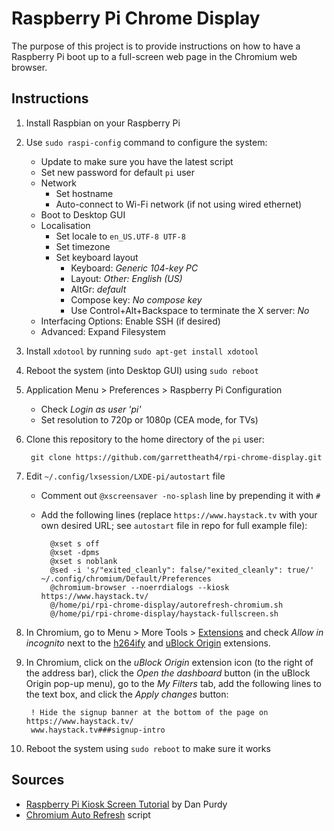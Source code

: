 Raspberry Pi Chrome Display
===========================

The purpose of this project is to provide instructions on how to have a
Raspberry Pi boot up to a full-screen web page in the Chromium web browser.


Instructions
------------

1. Install Raspbian on your Raspberry Pi
1. Use `sudo raspi-config` command to configure the system:
    * Update to make sure you have the latest script
    * Set new password for default `pi` user
    * Network
        * Set hostname
        * Auto-connect to Wi-Fi network (if not using wired ethernet)
    * Boot to Desktop GUI
    * Localisation
        * Set locale to `en_US.UTF-8 UTF-8`
        * Set timezone
        * Set keyboard layout
            * Keyboard: _Generic 104-key PC_
            * Layout: _Other: English (US)_
            * AltGr: _default_
            * Compose key: _No compose key_
            * Use Control+Alt+Backspace to terminate the X server: _No_
    * Interfacing Options: Enable SSH (if desired)
    * Advanced: Expand Filesystem
1. Install `xdotool` by running `sudo apt-get install xdotool`
1. Reboot the system (into Desktop GUI) using `sudo reboot`
1. Application Menu > Preferences > Raspberry Pi Configuration
    * Check _Login as user 'pi'_
    * Set resolution to 720p or 1080p (CEA mode, for TVs)
1. Clone this repository to the home directory of the `pi` user:

        git clone https://github.com/garrettheath4/rpi-chrome-display.git

1. Edit `~/.config/lxsession/LXDE-pi/autostart` file
    * Comment out `@xscreensaver -no-splash` line by prepending it with `#`
    * Add the following lines (replace `https://www.haystack.tv` with your own desired URL; see `autostart` file in repo for full example file):

            @xset s off
            @xset -dpms
            @xset s noblank
            @sed -i 's/"exited_cleanly": false/"exited_cleanly": true/' ~/.config/chromium/Default/Preferences
            @chromium-browser --noerrdialogs --kiosk https://www.haystack.tv/
            @/home/pi/rpi-chrome-display/autorefresh-chromium.sh
            @/home/pi/rpi-chrome-display/haystack-fullscreen.sh

1. In Chromium, go to Menu > More Tools > [Extensions](chrome://extensions/) and check _Allow in incognito_ next to the [h264ify] and [uBlock Origin] extensions.
1. In Chromium, click on the _uBlock Origin_ extension icon (to the right of the address bar), click the _Open the dashboard_ button (in the uBlock Origin pop-up menu), go to the _My Filters_ tab, add the following lines to the text box, and click the _Apply changes_ button:

        ! Hide the signup banner at the bottom of the page on https://www.haystack.tv/
        www.haystack.tv###signup-intro

1. Reboot the system using `sudo reboot` to make sure it works


Sources
-------

* [Raspberry Pi Kiosk Screen Tutorial][tutorial] by Dan Purdy
* [Chromium Auto Refresh][script] script


<!-- Links -->
[h264ify]: https://chrome.google.com/webstore/detail/h264ify/aleakchihdccplidncghkekgioiakgal
[uBlock Origin]: https://chrome.google.com/webstore/detail/ublock-origin/cjpalhdlnbpafiamejdnhcphjbkeiagm
[tutorial]: https://www.danpurdy.co.uk/web-development/raspberry-pi-kiosk-screen-tutorial/
[script]: https://www.raspberrypi.org/forums/viewtopic.php?t=178206
